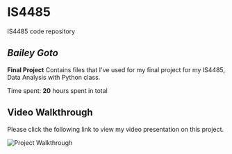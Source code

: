 # IS4485
IS4485 code repository 

## *Bailey Goto*

**Final Project** Contains files that I've used for my final project for my IS4485, Data Analysis with Python class.

Time spent: **20** hours spent in total

## Video Walkthrough

Please click the following link to view my video presentation on this project.

<img src='https://youtu.be/AgXBBWEoWkg' title='Project Walkthrough' width='' alt='Project Walkthrough' />

